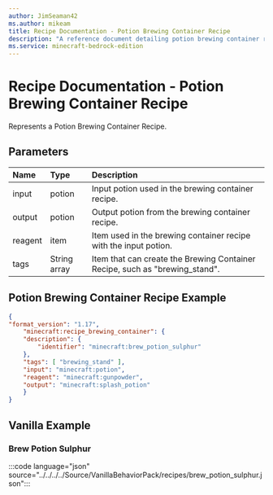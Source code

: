 ```yaml
---
author: JimSeaman42
ms.author: mikeam
title: Recipe Documentation - Potion Brewing Container Recipe
description: "A reference document detailing potion brewing container recipes"
ms.service: minecraft-bedrock-edition
---
```


# Recipe Documentation - Potion Brewing Container Recipe

Represents a Potion Brewing Container Recipe.

## Parameters

|Name |Type |Description |
|:-----------|:-----------|:-----------|
|input| potion| Input potion used in the brewing container recipe. |
|output| potion| Output potion from the brewing container recipe. |
|reagent| item| Item used in the brewing container recipe with the input potion. |
|tags|String array | Item that can create the Brewing Container Recipe, such as "brewing_stand". |

## Potion Brewing Container Recipe Example

```JSON
{
"format_version": "1.17",
    "minecraft:recipe_brewing_container": {
    "description": {
        "identifier": "minecraft:brew_potion_sulphur"
    },
    "tags": [ "brewing_stand" ],
    "input": "minecraft:potion",
    "reagent": "minecraft:gunpowder",
    "output": "minecraft:splash_potion"
    }
}
```

## Vanilla Example

### Brew Potion Sulphur

:::code language="json" source="../../../../Source/VanillaBehaviorPack/recipes/brew_potion_sulphur.json":::
